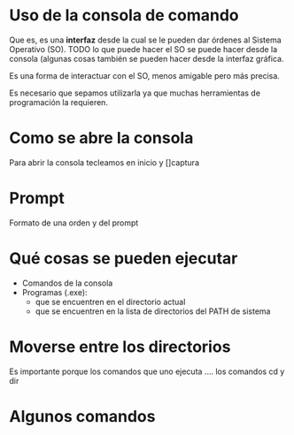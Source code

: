 # Uso de la consola de comando

Que es, es una **interfaz** desde la cual se le pueden dar órdenes al Sistema Operativo (SO). TODO lo que puede hacer el SO se puede hacer desde la consola (algunas cosas también se pueden hacer desde la interfaz gráfica.

Es una forma de interactuar con el SO, menos amigable pero más precisa.

Es necesario que sepamos utilizarla ya que muchas herramientas de programación la requieren.

# Como se abre la consola


Para abrir la consola tecleamos en inicio y 
[]captura

# Prompt
Formato de una orden y del prompt

# Qué cosas se pueden ejecutar
* Comandos de la consola
* Programas (.exe):
	- que se encuentren en el directorio actual
	- que se encuentren en la lista de directorios del PATH de sistema


# Moverse entre los directorios
Es importante porque los comandos que uno ejecuta ....
los comandos cd y dir


# Algunos comandos
	
